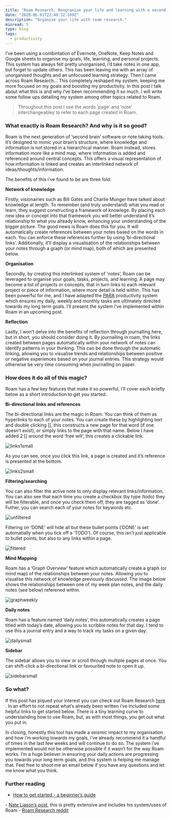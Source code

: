 ```yaml
---
title: "Roam Research: Reogranise your life and learning with a second brain"
date: "2020-06-01T22:40:32.169Z"
description: "Organise your life with roam research."
minread: 5
type: blog
tags: 
  - productivity
---
```



I’ve been using a combintation of Evernote, OneNote, Keep Notes and Google sheets to organise my goals, life, learning, and personal projects. This system has always felt pretty unorganised, i’d take notes in one app, but forget to update others. This has been leaving me with an array of unorganised thoughts and an unfocused learning strategy. Then I came across Roam Research… This completely reshaped my system, keeping me more focused on my goals and boosting my productivity. In this post I talk about what this is and why i’ve been recommending it so much. I will write some follow ups detailing my system among other topics related to Roam.

> Throughout this post I use the words ‘page’ and ‘note’ interchangeabley to refer to each page created in Roam.

### What exactly is Roam Research? And why is it so good?

Roam is the next generation of ‘second brain’ software or note taking tools. It’s designed to mimic your brain’s structure, where knowledge and information is not stored in a hierarchical manner. Roam instead, stores information more like a mind map, where information is added and referenced around central concepts. This offers a visual representation of how information is linked and creates an interlinked network of ideas/thoughts/information.

The benefits of this i’ve found to be are three fold:

**Network of knowledge**

Firstly, visionairies such as Bill Gates and Charlie Munger have talked about knowledge at length. To remember (and truly understand) what you read or learn, they suggest constructing a framework of knowlege. By placing each new idea or concept into that framework you will better understand it’s relationship to what you already know, enhancing your understanding of the bigger picture. The good news is Roam does this for you. It will automatically create references between your notes based on the words in each. You can enforce these references further by using ‘bi-directional links’. Additionally, it’ll display a visualisation of the relationships between your notes through a graph (or mind map), both of which are presented below.

**Organisation**

Secondly, by creating this interlinked system of ‘notes’, Roam can be leveraged to organise your goals, tasks, projects, and learning. A page may become a list of projects or concepts, that in turn links to each relevant project or piece of information, where more detail is held within. This has been powerful for me, and I have adapted the <a href="https://fortelabs.co/blog/para/" target="_blank">PARA</a> productivity system which ensures my daily, weekly and monthly tasks are ultimately directed towards my long term goals. I’ll present the system i’ve implemented within Roam in an upcoming post.

**Reflection**

Lastly, I won’t delve into the benefits of reflection through journalling here, but in short, you should consider doing it. By journalling in roam, the links created between pages automatically within your network of notes can identify patterns in your thinking. This can be done through the automatic linking, allowing you to visualise trends and relationships between positive or negative experiences based on your journal entries. This strategy would otherwise be very time consuming when journalling on paper.

### How does it do all of this magic?

Roam has a few key features that make it so powerful, i’ll cover each briefly below as a short introduction to get you started.

**Bi-directional links and references**

The bi-directional links are the magic in Roam. You can think of them as hyperlinks to each of your notes. You can create these by highlighting text and double clicking [[, this constructs a new page for that word (if one doesn’t exist), or simply links to the page with that name. Below I have added 2 [] around the word ‘free will’, this creates a clickable link.

![links1small](./links1small.jpg)

As you can see, once you click this link, a page is created and it’s reference is presented at the bottom.

![links2small](./links2small.jpg)

**Filtering/searching**

You can also filter the active note to only display relevant links/information. You can also see that each time you create a checkbox (by type /todo) they will be filterable, and once you check them off, they are tagged as ‘done’. Futher, you can search each of your notes for keywords etc.

![unfiltered](./unfiltered.jpg)

Filtering on ‘DONE’ will hide all but these bullet points (‘DONE’ is set automatially when you tick off a ‘TODO’). Of course, this isn’t just applicable to bullet points, but also to any links within a page.

![filtered](./filtered.jpg)

**Mind Mapping**

Roam has a ‘Graph Overview’ feature which automatically create a graph (or mind map) of the relationships between your notes. Allowing you to visualise this network of knowledge previously discussed. The image below shows the relationships between one of my week plan notes, and the daily notes (see below) referened within.

![graphweekly](./graphweekly.jpg)

**Daily notes**

Roam has a feature named ‘daily notes’, this automatically creates a page titled with today’s date, allowing you to scribble notes for that day. I tend to use this a journal entry and a way to track my tasks on a given day.

![dailysmall](./dailysmall.jpg)

**Sidebar**

The sidebar allows you to view or scroll through multiple pages at once. You can shift-click a bi-directional link or favourited note to open it up.

![sidebarsmall](./sidebarsmall.jpg)

### So what?

If this post has piqued your interest you can check out Roam Research <a href="https://roamresearch.com/" target="_blank">here
</a>. In an effort to not repeat what’s already been written i’ve included some helpful links to get started below. There is a tiny learning curve to understanding how to use Roam, but, as with most things, you get out what you put in.

In closing, honestly this tool has made a seismic impact to my organisation and how i’m working towards my goals, i’ve already recommend it a handful of times in the last few weeks and will continue to do so. The system i’ve implemented would not be otherwise possible if it wasn’t for the way Roam works. I’m a huge believer in ensuring your daily actions are progressing you towards your long term goals, and this system is helping me manage that. Feel free to shoot me an email below if you have any questions and let me know what you think.

### Further reading

- <a href="https://nesslabs.com/roam-research-beginner-guide" target="_blank">How to get started - a beginner’s guide
</a>
- <a href="https://www.nateliason.com/blog/roam" target="_blank">Nate Liason’s post</a>, this is pretty extensive and includes his system/uses of Roam
- <a href="https://www.reddit.com/r/RoamResearch/" target="_blank">Roam Research reddit</a>
